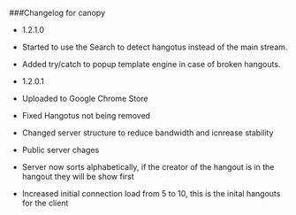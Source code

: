 ###Changelog for canopy

- 1.2.1.0
 - Started to use the Search to detect hangotus instead of the main stream.
 - Added try/catch to popup template engine in case of broken hangouts.
- 1.2.0.1
 - Uploaded to Google Chrome Store
 - Fixed Hangotus not being removed
 - Changed server structure to reduce bandwidth and icnrease stability

- Public server chages
 - Server now sorts alphabetically, if the creator of the hangout is in the hangout they will be show first
 - Increased initial connection load from 5 to 10, this is the inital hangouts for the client
